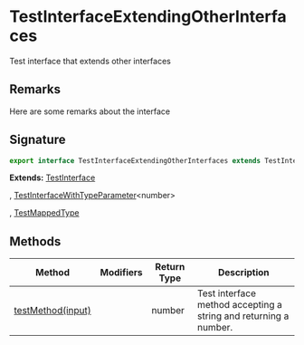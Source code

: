 
# TestInterfaceExtendingOtherInterfaces

Test interface that extends other interfaces

## Remarks

Here are some remarks about the interface

## Signature

```typescript
export interface TestInterfaceExtendingOtherInterfaces extends TestInterface, TestInterfaceWithTypeParameter<number>, TestMappedType 
```
<b>Extends:</b> [TestInterface](docs/simple-suite-test/testinterface-interface)

, [TestInterfaceWithTypeParameter](docs/simple-suite-test/testinterfacewithtypeparameter-interface)<!-- -->&lt;number&gt;

, [TestMappedType](docs/simple-suite-test/testmappedtype-typealias)


## Methods

|  Method | Modifiers | Return Type | Description |
|  --- | --- | --- | --- |
|  [testMethod(input)](docs/simple-suite-test/testinterfaceextendingotherinterfaces-testmethod-methodsignature) |  | number | Test interface method accepting a string and returning a number. |


